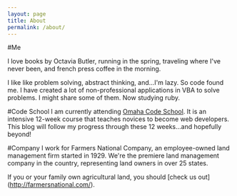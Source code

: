 ```yaml
---
layout: page
title: About
permalink: /about/
---
```


#Me

I love books by Octavia Butler, running in the spring, traveling where I've never been, and french press coffee in the morning.

I like like problem solving, abstract thinking, and...I'm lazy.  So code found me.  I have created a lot of non-professional applications in VBA to solve problems. I might share some of them. Now studying ruby.


#Code School
I am currently attending [Omaha Code School](http://omahacodeschool.com/).  It is an intensive 12-week course that teaches novices to become web developers.  This blog will follow my progress through these 12 weeks...and hopefully beyond!

#Company
I work for Farmers National Company, an employee-owned land management firm started in 1929.  We're the premiere land management company in the country, representing land owners in over 25 states.

If you or your family own agricultural land, you should [check us out] (http://farmersnational.com/).
